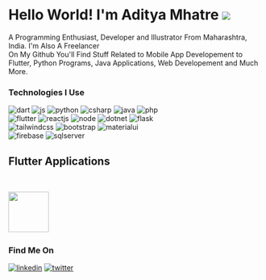 # Hello World! I'm Aditya Mhatre <img src="https://img.icons8.com/doodle/48/000000/hello--v1.png"/>

<p>
A Programming Enthusiast, Developer and Illustrator From Maharashtra, India. I'm Also A Freelancer
<br>
On My Github You'll Find Stuff Related to Mobile App Developement to Flutter, Python Programs, Java Applications, Web Developement and Much More.
</p>

### Technologies I Use

![dart](https://img.shields.io/badge/Dart-0175C2?style=for-the-badge&logo=dart&logoColor=white)
![js](https://img.shields.io/badge/JavaScript-323330?style=for-the-badge&logo=javascript&logoColor=F7DF1E)
![python](https://img.shields.io/badge/Python-FFD43B?style=for-the-badge&logo=python&logoColor=blue)
![csharp](https://img.shields.io/badge/C%23-239120?style=for-the-badge&logo=c-sharp&logoColor=white)
![java](https://img.shields.io/badge/Java-ED8B00?style=for-the-badge&logo=java&logoColor=white)
![php](https://img.shields.io/badge/PHP-777BB4?style=for-the-badge&logo=php&logoColor=white)
<br />
![flutter](https://img.shields.io/badge/Flutter-02569B?style=for-the-badge&logo=flutter&logoColor=white)
![reactjs](https://img.shields.io/badge/React-20232A?style=for-the-badge&logo=react&logoColor=61DAFB)
![node](https://img.shields.io/badge/Node.js-339933?style=for-the-badge&logo=nodedotjs&logoColor=white)
![dotnet](https://img.shields.io/badge/.NET-512BD4?style=for-the-badge&logo=dotnet&logoColor=white)
![flask](https://img.shields.io/badge/Flask-000000?style=for-the-badge&logo=flask&logoColor=white)
<br />
![tailwindcss](https://img.shields.io/badge/Tailwind_CSS-38B2AC?style=for-the-badge&logo=tailwind-css&logoColor=white)
![bootstrap](https://img.shields.io/badge/Bootstrap-563D7C?style=for-the-badge&logo=bootstrap&logoColor=white)
![materialui](https://img.shields.io/badge/Material%20UI-007FFF?style=for-the-badge&logo=mui&logoColor=white)
<br />
![firebase](https://img.shields.io/badge/firebase-ffca28?style=for-the-badge&logo=firebase&logoColor=black)
![sqlserver](https://img.shields.io/badge/firebase-ffca28?style=for-the-badge&logo=firebase&logoColor=black)

## Flutter Applications
<br/>
<p align="left">
    <a href="https://play.google.com/store/apps/details?id=com.shinobiksama.kharcha_pani" target="_blank"><img src="https://play-lh.googleusercontent.com/JYnA9CqbmwylElJRkyy7EtsUVtBmxU5vnwZuQrdEqqhtauqG1Q08KXiEvUOG47Eh3DE=w480-h960" height="80"/></a>&emsp;
</p>

### Find Me On

[![linkedin](https://img.shields.io/badge/LinkedIn-0077B5?style=for-the-badge&logo=linkedin&logoColor=white)](https://www.linkedin.com/in/adityagmhatre/)
[![twitter](https://img.shields.io/badge/Twitter-1DA1F2?style=for-the-badge&logo=twitter&logoColor=white)](https://twitter.com/aditya_amask)
